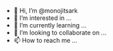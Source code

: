 - 👋 Hi, I’m @monojitsark
- 👀 I’m interested in ...
- 🌱 I’m currently learning ...
- 💞️ I’m looking to collaborate on ...
- 📫 How to reach me ...

<!---
monojitsark/monojitsark is a ✨ special ✨ repository because its `README.md` (this file) appears on your GitHub profile.
You can click the Preview link to take a look at your changes.
--->
